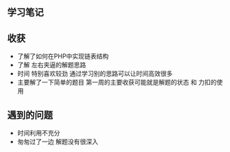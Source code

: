 ## 学习笔记

## 收获
+ 了解了如何在PHP中实现链表结构
+ 了解 左右夹逼的解题思路
+ 时间 特别喜欢较劲 通过学习别的思路可以让时间高效很多
+ 主要解了一下简单的题目 第一周的主要收获可能就是解题的状态 和 力扣的使用

## 遇到的问题
+ 时间利用不充分
+ 匆匆过了一边 解题没有很深入